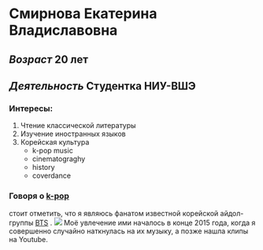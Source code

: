 # **Смирнова Екатерина Владиславовна**
## *Возраст* 20 лет
## *Деятельность* Студентка НИУ-ВШЭ
### Интересы: 
1. Чтение классической литературы
2. Изучение иностранных языков
3. Корейская культура
    + k-pop music
    + cinematograghy
    + history
    + coverdance
### Говоря о [k-pop](https://ru.wikipedia.org/wiki/K-pop)
стоит отметить, что я являюсь фанатом известной корейской айдол-группы [BTS](https://ru.wikipedia.org/wiki/Bangtan_Boys) .
![](https://upload.wikimedia.org/wikipedia/commons/0/05/BTS_at_the_31st_Golden_Disk_Awards.jpg)
Моё увлечение ими началось в конце 2015 года, когда я совершенно случайно наткнулась на их музыку, а позже нашла клипы на Youtube.
